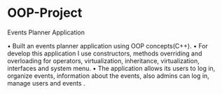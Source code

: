 # OOP-Project

Events Planner Application

• Built an events planner application using OOP concepts(C++).
• For develop this application I use constructors, methods overriding and overloading for operators, virtualization, inheritance,
virtualization, interfaces and system menu.
• The application allows its users to log in, organize events, information about the events, also admins can log in, manage users
and events .
